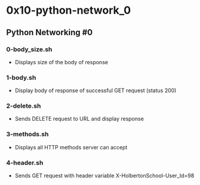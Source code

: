 # 0x10-python-network_0

## Python Networking #0
### 0-body_size.sh
* Displays size of the body of response

### 1-body.sh
* Display body of response of successful GET request (status 200)

### 2-delete.sh
* Sends DELETE request to URL and display response

### 3-methods.sh
* Displays all HTTP methods server can accept

### 4-header.sh
* Sends GET request with header variable X-HolbertonSchool-User_Id=98

